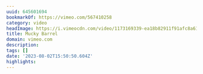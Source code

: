 ```yaml
---
uuid: 645601694
bookmarkOf: https://vimeo.com/567410258
category: video
headImage: https://i.vimeocdn.com/video/1173169339-ea18b82911f91afc8a6155204c883fe375f3be9ca2fd6ab2489f91dca38a757f-d_640
title: Mucky Barrel
domain: vimeo.com
description: 
tags: []
date: '2023-08-02T15:50:50.604Z'
highlights: 
---
```




